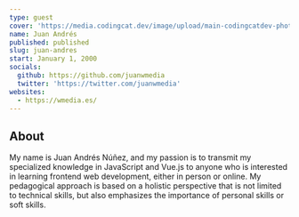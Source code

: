 ```yaml
---
type: guest
cover: 'https://media.codingcat.dev/image/upload/main-codingcatdev-photo/podcast-guest/juanwmedia'
name: Juan Andrés
published: published
slug: juan-andres
start: January 1, 2000
socials:
  github: https://github.com/juanwmedia
  twitter: 'https://twitter.com/juanwmedia'
websites:
  - https://wmedia.es/
---
```


## About

My name is Juan Andrés Núñez, and my passion is to transmit my specialized knowledge in JavaScript and Vue.js to anyone who is interested in learning frontend web development, either in person or online. My pedagogical approach is based on a holistic perspective that is not limited to technical skills, but also emphasizes the importance of personal skills or soft skills.
